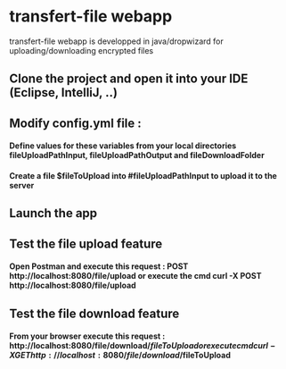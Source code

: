 # transfert-file webapp
transfert-file webapp is developped in java/dropwizard for uploading/downloading encrypted files

## Clone the project and open it into your IDE (Eclipse, IntelliJ, ..)

## Modify config.yml file : 
  #### Define values for these variables from your local directories fileUploadPathInput, fileUploadPathOutput and fileDownloadFolder
  #### Create a file $fileToUpload into #fileUploadPathInput to upload it to the server 

## Launch the app

## Test the file upload feature
#### Open Postman and execute this request : POST http://localhost:8080/file/upload or execute the cmd curl -X POST http://localhost:8080/file/upload

## Test the file download feature
#### From your browser execute this request : http://localhost:8080/file/download/$fileToUpload or  execute cmd curl -X GET http://localhost:8080/file/download/$fileToUpload
